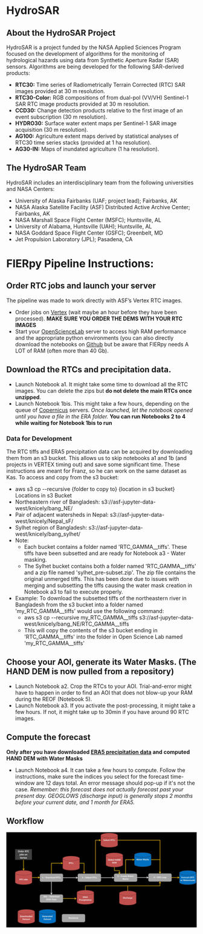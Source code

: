 # HydroSAR
## About the HydroSAR Project
HydroSAR is a project funded by the NASA Applied Sciences Program focused on the development of algorithms for the monitoring of hydrological hazards using data from Synthetic Aperture Radar (SAR) sensors. Algorithms are being developed for the following SAR-derived products:
- **RTC30:** Time series of Radiometrically Terrain Corrected (RTC) SAR images provided at 30 m resolution.
- **RTC30-Color:** RGB compositions of from dual-pol (VV/VH) Sentinel-1 SAR RTC image products provided at 30 m resolution.
- **CCD30:** Change detection products relative to the first image of an event subscription (30 m resolution).
- **HYDRO30:** Surface water extent maps per Sentinel-1 SAR image acquisition (30 m resolution).
- **AG100:** Agriculture extent maps derived by statistical analyses of RTC30 time series stacks (provided at 1 ha resolution).
- **AG30-IN:** Maps of inundated agriculture (1 ha resolution).

## The HydroSAR Team
HydroSAR includes an interdisciplinary team from the following universities and NASA Centers:
- University of Alaska Fairbanks (UAF; project lead); Fairbanks, AK
- NASA Alaska Satellite Facility (ASF) Distributed Active Archive Center; Fairbanks, AK
- NASA Marshall Space Flight Center (MSFC); Huntsville, AL
- University of Alabama, Huntsville (UAH); Huntsville, AL
- NASA Goddard Space Flight Center (GSFC); Greenbelt, MD
- Jet Propulsion Laboratory (JPL); Pasadena, CA


# FIERpy Pipeline Instructions:

## Order RTC jobs and launch your server
The pipeline was made to work directly with ASF’s Vertex RTC images. 
- Order jobs on [Vertex](https://search.asf.alaska.edu/#/) (wait maybe an hour before they have been processed). **MAKE SURE YOU ORDER THE DEMS WITH YOUR RTC IMAGES**
- Start your [OpenScienceLab](http://opensciencelab.asf.alaska.edu/) server to access high RAM performance and the appropriate python environments (you can also directly download the notebooks on [Github](https://github.com/fjmeyer/HydroSAR/tree/Workflow_Forecast) but be aware that FIERpy needs A LOT of RAM (often more than 40 Gb).

## Download the RTCs and precipitation data.
- Launch Notebook a1. It might take some time to download all the RTC images. You can delete the zips but **do not delete the main RTCs once unzipped**.
- Launch Notebook 1bis. This might take a few hours, depending on the queue of [Copernicus](https://cds.climate.copernicus.eu/cdsapp#!/dataset/reanalysis-era5-single-levels?tab=overview) servers. *Once launched, let the notebook opened until you have a file in the ERA folder.* **You can run Notebooks 2 to 4 while waiting for Notebook 1bis to run**
### Data for Development
The RTC tiffs and ERA5 precipitation data can be acquired by downloading them from an s3 bucket. This allows us to skip notebooks a1 and 1b (and projects in VERTEX timing out) and save some significant time. These instructions are meant for Franz, so he can work on the same dataset as Kas. 
To access and copy from the s3 bucket:
- aws s3 cp --recursive {folder to copy to} {location in s3 bucket}
Locations in s3 Bucket
- Northeastern river of Bangladesh: s3://asf-jupyter-data-west/knicely/bang_NE/
- Pair of adjacent watersheds in Nepal: s3://asf-jupyter-data-west/knicely/Nepal_sF/
- Sylhet region of Bangladesh: s3://asf-jupyter-data-west/knicely/bang_sylhet/
- Note:
  - Each bucket contains a folder named 'RTC_GAMMA__tiffs'. These tiffs have been subsetted and are ready for Notebook a3 - Water masking.
  - The Sylhet bucket contains both a folder named 'RTC_GAMMA__tiffs' and a zip file named 'sylhet_pre-subset.zip'. The zip file contains the original unmerged tiffs. This has been done due to issues with merging and subsetting the tiffs causing the water mask creation in Notebook a3 to fail to execute properly. 
- Example: To download the subsetted tiffs of the northeastern river in Bangladesh from the s3 bucket into a folder named 'my_RTC_GAMMA__tiffs' would use the following command:
  -   aws s3 cp --recursive my_RTC_GAMMA__tiffs s3://asf-jupyter-data-west/knicely/bang_NE/RTC_GAMMA__tiffs
  - This will copy the contents of the s3 bucket ending in 'RTC_GAMMA__tiffs' into the folder in Open Science Lab named 'my_RTC_GAMMA__tiffs'

## Choose your AOI, generate its Water Masks. (The HAND DEM is now pulled from a repository)
- Launch Notebook a2. Crop the RTCs to your AOI. Trial-and-error might have to happen in order to find an AOI that does not blow-up your RAM during the REOF (Notebook 5).
- Launch Notebook a3. If you activate the post-processing, it might take a few hours. If not, it might take up to 30min if you have around 90 RTC images.

## Compute the forecast
**Only after you have downloaded [ERA5 precipitation data](https://cds.climate.copernicus.eu/cdsapp#!/dataset/reanalysis-era5-single-levels?tab=overview) and computed HAND DEM with Water Masks**
- Launch Notebook a4. It can take a few hours to compute. Follow the instructions, make sure the indices you select for the forecast time-window are 12 days total. An error message should pop-up if it's not the case.
*Remember: this forecast does not actually forecast past your present day. GEOGLOWS (discharge input) is generally stops 2 months before your current date, and 1 month for ERA5.*




## Workflow
<img src="HydroSAR Workflow.jpg" align="right" width="1500" />
